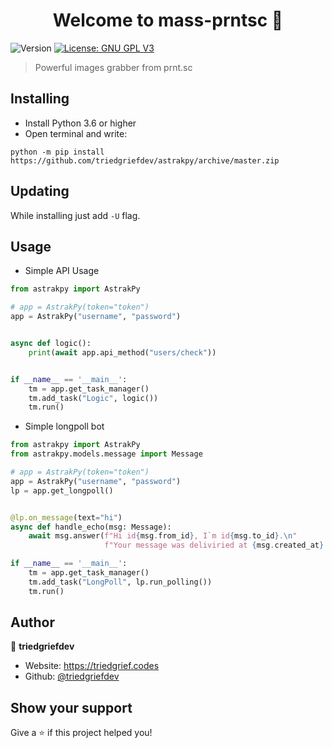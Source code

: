 <h1 align="center">Welcome to mass-prntsc 👋</h1>
<p>
  <img alt="Version" src="https://img.shields.io/badge/version-0.1-blue.svg?cacheSeconds=2592000" />
  <a href="#" target="_blank">
    <img alt="License: GNU GPL V3 " src="https://img.shields.io/badge/License-GNU GPL V3 -yellow.svg" />
  </a>
</p>

> Powerful images grabber from prnt.sc

## Installing

+ Install Python 3.6 or higher
+ Open terminal and write:
```shell script
python -m pip install https://github.com/triedgriefdev/astrakpy/archive/master.zip
```

## Updating

While installing just add `-U` flag.

## Usage
+ Simple API Usage
```python
from astrakpy import AstrakPy

# app = AstrakPy(token="token")
app = AstrakPy("username", "password")


async def logic():
    print(await app.api_method("users/check"))


if __name__ == '__main__':
    tm = app.get_task_manager()
    tm.add_task("Logic", logic())
    tm.run()

```
+ Simple longpoll bot
```python
from astrakpy import AstrakPy
from astrakpy.models.message import Message

# app = AstrakPy(token="token")
app = AstrakPy("username", "password")
lp = app.get_longpoll()


@lp.on_message(text="hi")
async def handle_echo(msg: Message):
    await msg.answer(f"Hi id{msg.from_id}, I`m id{msg.to_id}.\n"
                     f"Your message was deliviried at {msg.created_at}.")

if __name__ == '__main__':
    tm = app.get_task_manager()
    tm.add_task("LongPoll", lp.run_polling())
    tm.run()

```

## Author

👤 **triedgriefdev**

* Website: https://triedgrief.codes
* Github: [@triedgriefdev](https://github.com/triedgriefdev)

## Show your support

Give a ⭐ if this project helped you!
